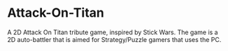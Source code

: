# Attack-On-Titan
A 2D Attack On Titan tribute game, inspired by Stick Wars.
The game is a 2D auto-battler that is aimed for Strategy/Puzzle gamers that uses the PC. 
